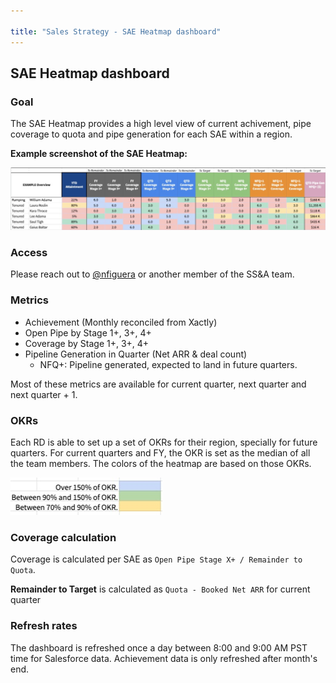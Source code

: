 ```yaml
---

title: "Sales Strategy - SAE Heatmap dashboard"
---
```








## SAE Heatmap dashboard

### Goal

The SAE Heatmap provides a high level view of current achivement, pipe coverage to quota and pipe generation for each SAE within a region.

**Example screenshot of the SAE Heatmap:**

![SAE Heatmap](sal_heatmap.jpg "SAE Heatmap")

### Access

Please reach out to [@nfiguera](https://gitlab.com/nfiguera) or another member of the SS&A team.

### Metrics

- Achievement (Monthly reconciled from Xactly)
- Open Pipe by Stage 1+, 3+, 4+
- Coverage by Stage 1+, 3+, 4+
- Pipeline Generation in Quarter (Net ARR & deal count)
    - NFQ+: Pipeline generated, expected to land in future quarters.

Most of these metrics are available for current quarter, next quarter and next quarter + 1.

### OKRs

Each RD is able to set up a set of OKRs for their region, specially for future quarters. For current quarters and FY, the OKR is set as the median of all the team members. The colors of the heatmap are based on those OKRs.

![Color code](okrs_colorcode.jpg "SAE Heatmap")

### Coverage calculation

Coverage is calculated per SAE as `Open Pipe Stage X+ / Remainder to Quota`.

**Remainder to Target** is calculated as  `Quota - Booked Net ARR` for current quarter

### Refresh rates

The dashboard is refreshed once a day between 8:00 and 9:00 AM PST time for Salesforce data. Achievement data is only refreshed after month's end.
